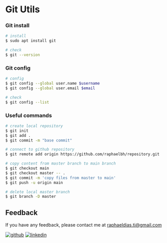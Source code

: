 # Git Utils

### Git install
```bash
# install
$ sudo apt install git

# check
$ git --version
```

### Git config
```bash
# config
$ git config --global user.name $username
$ git config --global user.email $email

# check
$ git config --list
```

### Useful commands
```bash
# create local repository
$ git init
$ git add .
$ git commit -m "base commit"

# connect to github repository
$ git remote add origin https://github.com/raphaelbh/repository.git

# copy content from master branch to main branch
$ git checkout main
$ git checkout master -- .
$ git commit -m 'copy files from master to main'
$ git push -u origin main

# delete local master branch
$ git branch -D master
```


## Feedback

If you have any feedback, please contact me at raphaeldias.ti@gmail.com

[![github](https://img.shields.io/badge/GitHub-100000?style=for-the-badge&logo=github&logoColor=white)](https://github.com/raphaelbh)
[![linkedin](https://img.shields.io/badge/LinkedIn-0077B5?style=for-the-badge&logo=linkedin&logoColor=white)](https://www.linkedin.com/in/raphaelbh/)